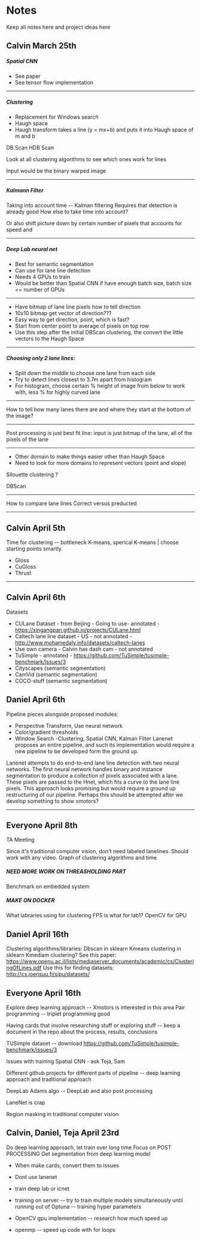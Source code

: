 # Notes
Keep all notes here and project ideas here

## Calvin March 25th

##### Spatial CNN
* See paper
* See tensor flow implementation 	
	
------------------------------------------------------

##### Clustering

* Replacement for Windows search
* Haugh space
* Haugh transform takes a line (y = mx+b) and puts it into Haugh space of m and b

DB Scan
HDB Scan

Look at all clustering algorithms to see which ones work for lines

Input would be the binary warped image

------------------------------------------------------

##### Kalmann Filter 

Taking into account time -- Kalman filtering
	Requires that detection is already good
How else to take time into account?

Or also shift picture down by certain number of pixels that accounts for speed and 

------------------------------------------------------

##### Deep Lab neural net

* Best for semantic segmentation 
* Can use for lane line detection
* Needs 4 GPUs to train 
* Would be better than Spatial CNN if have enough batch size, batch size == number of GPUs

------------------------------------------------------

* Have bitmap of lane line pixels how to tell direction
* 10x10 bitmap get vector of direction???
* Easy way to get direction, point, which is fast?
* Start from center point to average of pixels on top row
* Use this step after the initial DBScan clustering, the convert the little vectors to the Haugh Space

------------------------------------------------------

##### Choosing only 2 lane lines:
* Split down the middle to choose one lane from each side
* Try to detect lines closest to 3.7m apart from histogram
* For histogram, choose certain % height of image from below to work with, less % for highly curved lane

------------------------------------------------------

How to tell how many lanes there are and where they start at the bottom of the image?

------------------------------------------------------

Post processing is just best fit line: input is just bitmap of the lane, all of the pixels of the lane

------------------------------------------------------

* Other domain to make things easier other than Haugh Space
* Need to look for more domains to represent vectors (point and slope)

Silouette clustering ?

DBScan

------------------------------------------------------

How to compare lane lines
Correct versus preducted 

------------------------------------------------------

## Calvin April 5th

Time for clustering -- bottleneck
K-means, sperical K-means | choose starting points smartly.
* Gloss
* CuGloss
* Thrust

------------------------------------------------------

## Calvin April 6th

Datasets
* CULane Dataset - from Beijing - Going to use- annotated - https://xingangpan.github.io/projects/CULane.html
* Caltech lane line dataset - US - not annotated - http://www.mohamedaly.info/datasets/caltech-lanes
* Use own camera - Calvin has dash cam - not annotated
* TuSimple - annotated - https://github.com/TuSimple/tusimple-benchmark/issues/3
* Cityscapes (semantic segmentation)
* CamVid (semantic segmentation)
* COCO-stuff (semantic segmentation)

## Daniel April 6th
Pipeline pieces alongside proposed modules:
* Perspective Transform, Use neural network 
* Color/gradient thresholds
* Window Search -Clustering, Spatial CNN, Kalman Filter
Lanenet proposes an entire pipeline, and such its implementation would require a new pipeline to be developed form the ground up.

Lanenet attempts to do end-to-end lane line detection with two neural networks. The first neural network handles binary and instance segmentation to produce a collection of pixels associated with a lane. These pixels are passed to the Hnet, which fits a curve to the lane line pixels. This approach looks promising but would require a ground up restructuring of our pipeline. Perhaps this should be attempted after we develop something to show xmotors?

------------------------------------------------------

## Everyone April 8th

TA Meeting

Since it's traditional computer vision, don't need labeled lanelines. Should work with any video.
Graph of clustering algorithms and time
##### NEED MORE WORK ON THREASHOLDING PART
Benchmark on embedded system
##### MAKE ON DOCKER
What labraries using for clustering
FPS is what for lab1?
OpenCV for GPU

## Daniel April 16th
Clustering algorithms/libraries:
Dbscan in sklearn
Kmeans clustering in sklearn
Kmediam clustering? See this paper: https://www.openu.ac.il/lists/mediaserver_documents/academic/cs/ClusteringOfLines.pdf
Use this for finding datasets: http://cs.joensuu.fi/sipu/datasets/

## Everyone April 16th

Explore deep learning approach -- Xmotors is interested in this area
Pair programming -- triplet programming good

Having cards that involve researching stuff or exploring stuff -- keep a document in the repo about the process, results, conclusions

TUSimple dataset -- download
https://github.com/TuSimple/tusimple-benchmark/issues/3

Issues with training Spatial CNN - ask Teja, Sam

Different github projects for different parts of pipeline -- deep learning approach and traditional approach

DeepLab
Adams algo -- DeepLab and also post processing

LaneNet is crap

Region masking in traditional computer vision

## Calvin, Daniel, Teja April 23rd

Do deep learning approach, let train over long time
Focus on POST PROCESSING
Get segmentation from deep learning model

* When make cards, convert them to issues

* Dont use lanenet

* train deep lab or icnet

* training on server -- try to train multiple models simultaneously until running out of 
Optuna -- training hyper parameters

* OpenCV gpu implementation -- research how much speed up

* openmp -- speed up code with for loops
